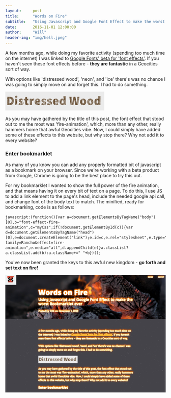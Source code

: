 ```yaml
---
layout:     post
title:      "Words on Fire"
subtitle:   "Using Javascript and Google Font Effect to make the worst Bookmarklet ever"
date:       2016-11-01 12:00:00
author:     "Will"
header-img: "img/hell.jpeg"
---
```

A few months ago, while doing my favorite activity (spending too much time on the internet) I was linked to [Google Fonts' beta for 'font effects'](https://developers.google.com/fonts/docs/getting_started#enabling_font_effects_beta). If you haven't seen these font effects before - **they are fantastic** in a Geocities sort of way.

With options like 'distressed wood', 'neon', and 'ice' there's was no chance I was going to simply move on and forget this. I had to do something.

![Distressed Wood](/img/wood.png)

As you may have gathered by the title of this post, the font effect that stood out to me the most was 'fire-animation', which, more than any other, really hammers home that awful Geocities vibe. Now, I could simply have added some of these effects to this website, but why stop there? Why not add it to every website?

### Enter bookmarklet
As many of you know you can add any properly formatted bit of javascript as a bookmark on your browser. Since we're working with a beta product from Google, Chrome is going to be the best place to try this out.

For my bookmarklet I wanted to show the full power of the fire animation, and that means having it on every bit of text on a page. To do this, I use JS to add a link element to the page's head, include the needed google api call, and change font of the body text to match. The minified, ready for bookmarking, code is as follows:

	javascript:(function(){var a=document.getElementsByTagName("body")[0],b="font-effect-fire-animation",c="myCss";if(!document.getElementById(c)){var d=document.getElementsByTagName("head")[0],e=document.createElement("link");e.id=c,e.rel="stylesheet",e.type="text/css",e.href=document.location.protocol+"//fonts.googleapis.com/css?family=Rancho&effect=fire-animation",e.media="all",d.appendChild(e)}a.classList?a.classList.add(b):a.className+=" "+b})();

You've now been granted the keys to this awful new kingdom - **go forth and set text on fire!**

![This page is on fire](/img/firepage.png)